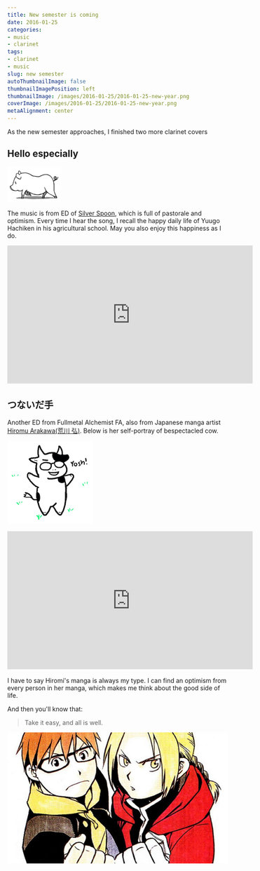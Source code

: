 ```yaml
---
title: New semester is coming
date: 2016-01-25
categories:
- music
- clarinet
tags:
- clarinet
- music
slug: new semester
autoThumbnailImage: false
thumbnailImagePosition: left
thumbnailImage: /images/2016-01-25/2016-01-25-new-year.png
coverImage: /images/2016-01-25/2016-01-25-new-year.png
metaAlignment: center
---
```


As the new semester approaches, I finished two more clarinet covers
<!--more-->

## Hello especially

![Pig](/images/2016-01-25/2016-01-25-pig.png)

The music is from ED of
[Silver Spoon](https://en.wikipedia.org/wiki/Silver_Spoon_(manga)), which 
is full of pastorale and optimism. Every time
I hear the song, I recall the happy daily life of Yuugo Hachiken in his
agricultural school. May you also enjoy this happiness as I do.

<iframe width="560" height="315"
src="https://www.youtube.com/embed/sUkafIknbPc"
frameborder="0" allowfullscreen></iframe>


## つないだ手

Another ED from Fullmetal Alchemist FA, also from Japanese manga artist
[Hiromu Arakawa(荒川 弘)](https://en.wikipedia.org/wiki/Hiromu_Arakawa). Below
is her self-portray of bespectacled cow.

![Cow](/images/2016-01-25/2016-01-25-cow.png)


<iframe width="560" height="315"
src="https://www.youtube.com/embed/1hCsGN3_7N4"
frameborder="0" allowfullscreen></iframe>

I have to say Hiromi's manga is always my type. I can find an optimism from
every person in her manga, which makes me think about the good side of life.

And then you'll know that: 

>Take it easy, and all is well.

![Fight](/images/2016-01-25/2016-01-25-fight.jpg)
